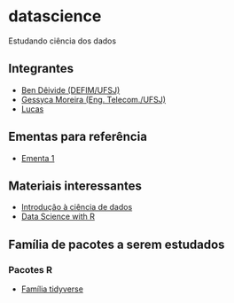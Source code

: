# datascience
Estudando ciência dos dados

## Integrantes

- [Ben Dêivide (DEFIM/UFSJ)](http://bendeivide.github.io)
- [Gessyca Moreira (Eng. Telecom./UFSJ)]()
- [Lucas](UFSJ)

## Ementas para referência

- [Ementa 1](https://www.google.com/url?sa=t&rct=j&q=&esrc=s&source=web&cd=&cad=rja&uact=8&ved=2ahUKEwiDy5HUksfvAhWRHrkGHRThDjEQFjADegQIFBAD&url=https%3A%2F%2Fwww.ime.usp.br%2F~pam%2Fprog_5905.pdf&usg=AOvVaw3Ov8IOktdwSRpN07uJInvK)

## Materiais interessantes
- [Introdução à ciência de dados](http://www.ime.usp.br/~jmsinger/MAE5755/cdados2020set30.pdf)
- [Data Science with R](https://r4ds.had.co.nz/)

## Família de pacotes a serem estudados

### Pacotes R

- [Família tidyverse](https://www.tidyverse.org/)




